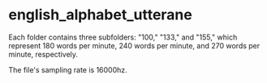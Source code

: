 # english_alphabet_utterane
Each folder contains three subfolders: "100," "133," and "155," which represent 180 words per minute, 240 words per minute, and 270 words per minute, respectively.

The file's sampling rate is 16000hz.
